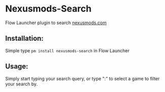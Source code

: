 # Nexusmods-Search
Flow Launcher plugin to search [nexusmods.com](https://www.nexusmods.com/)

## Installation:

Simple type `pm install nexusmods-search` in Flow Launcher

## Usage:

Simply start typing your search query, or type ":" to select a game to filter your search by.
